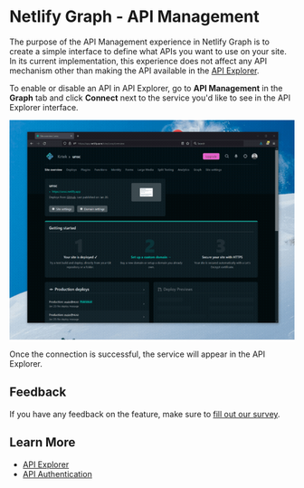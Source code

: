 # Netlify Graph - API Management

The purpose of the API Management experience in Netlify Graph is to create a simple interface to define what APIs you want to use on your site. In its current implementation, this experience does not affect any API mechanism other than making the API available in the [API Explorer](api-explorer.md).

To enable or disable an API in API Explorer, go to **API Management** in the **Graph** tab and click **Connect** next to the service you'd like to see in the API Explorer interface.

![Enabling APIs through API Management in Netlify Graph](../../../media/graph/graph-enable-api.gif)

Once the connection is successful, the service will appear in the API Explorer.

## Feedback

If you have any feedback on the feature, make sure to [fill out our survey](https://ntl.fyi/apiauthsurvey).

## Learn More

- [API Explorer](api-explorer.md)
- [API Authentication](api-authentication.md)